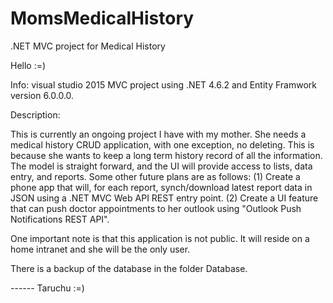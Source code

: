 # MomsMedicalHistory
.NET MVC project for Medical History


Hello :=)


Info: visual studio 2015 MVC project using .NET 4.6.2 and Entity Framwork version 6.0.0.0.

Description:

This is currently an ongoing project I have with my mother. She needs a medical history CRUD application, with one exception, 
no deleting. This is because she wants to keep a long term history record of all the information. The model is straight forward, 
and the UI will provide access to lists, data entry, and reports. Some other future plans are as follows: 
	(1) Create a phone app that will, for each report, synch/download latest report data in JSON using a .NET MVC Web API REST entry point. 
	(2) Create a UI feature that can push doctor appointments to her outlook using "Outlook Push Notifications REST API".
	
One important note is that this application is not public. It will reside on a home intranet and she will be the only user.

There is a backup of the database in the folder Database.


------ Taruchu :=)
